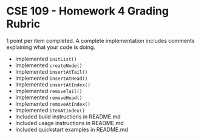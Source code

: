 # CSE 109 - Homework 4 Grading Rubric

1 point per item completed. A complete implementation includes comments explaining what
your code is doing.

- Implemented `initList()`
- Implemented `createNode()`
- Implemented `insertAtTail()`
- Implemented `insertAtHead()`
- Implemented `insertAtIndex()`
- Implemented `removeTail()`
- Implemented `removeHead()`
- Implemented `removeAtIndex()`
- Implemented `itemAtIndex()`
- Included build instructions in README.md
- Included usage instructions in README.md
- Included quickstart examples in README.md
